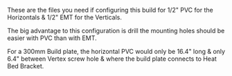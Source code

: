 These are the files you need if configuring this build for 1/2" PVC for the Horizontals & 1/2" EMT for the Verticals.

The big advantage to this configuration is drill the mounting holes should be easier with PVC than with EMT.

For a 300mm Build plate, the horizontal PVC would only be 16.4" long & only 6.4" between Vertex screw hole &
where the build plate connects to Heat Bed Bracket.
